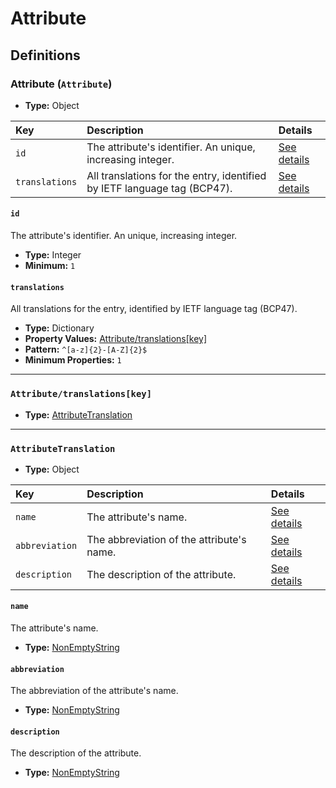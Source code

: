 # Attribute

## Definitions

### <a name="Attribute"></a> Attribute (`Attribute`)

- **Type:** Object

Key | Description | Details
:-- | :-- | :--
`id` | The attribute's identifier. An unique, increasing integer. | <a href="#Attribute/id">See details</a>
`translations` | All translations for the entry, identified by IETF language tag (BCP47). | <a href="#Attribute/translations">See details</a>

#### <a name="Attribute/id"></a> `id`

The attribute's identifier. An unique, increasing integer.

- **Type:** Integer
- **Minimum:** `1`

#### <a name="Attribute/translations"></a> `translations`

All translations for the entry, identified by IETF language tag (BCP47).

- **Type:** Dictionary
- **Property Values:** <a href="#Attribute/translations[key]">Attribute/translations[key]</a>
- **Pattern:** `^[a-z]{2}-[A-Z]{2}$`
- **Minimum Properties:** `1`

---

### <a name="Attribute/translations[key]"></a> `Attribute/translations[key]`

- **Type:** <a href="#AttributeTranslation">AttributeTranslation</a>

---

### <a name="AttributeTranslation"></a> `AttributeTranslation`

- **Type:** Object

Key | Description | Details
:-- | :-- | :--
`name` | The attribute's name. | <a href="#AttributeTranslation/name">See details</a>
`abbreviation` | The abbreviation of the attribute's name. | <a href="#AttributeTranslation/abbreviation">See details</a>
`description` | The description of the attribute. | <a href="#AttributeTranslation/description">See details</a>

#### <a name="AttributeTranslation/name"></a> `name`

The attribute's name.

- **Type:** <a href="./_NonEmptyString.md#NonEmptyString">NonEmptyString</a>

#### <a name="AttributeTranslation/abbreviation"></a> `abbreviation`

The abbreviation of the attribute's name.

- **Type:** <a href="./_NonEmptyString.md#NonEmptyString">NonEmptyString</a>

#### <a name="AttributeTranslation/description"></a> `description`

The description of the attribute.

- **Type:** <a href="./_NonEmptyString.md#NonEmptyString">NonEmptyString</a>
